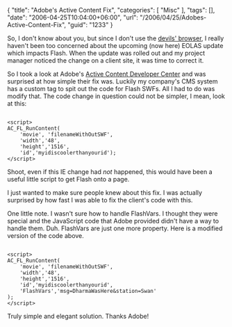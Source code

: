 {
	"title": "Adobe's Active Content Fix",
	"categories": [
		"Misc"
	],
	"tags": [],
	"date": "2006-04-25T10:04:00+06:00",
	"url": "/2006/04/25/Adobes-Active-Content-Fix",
	"guid": "1233"
}

So, I don't know about you, but since I don't use the <a href="http://www.microsoft.com/windows/ie/default.mspx">devils' browser</a>, I really haven't been too concerned about the upcoming (now here) EOLAS update which impacts Flash. When the update was rolled out and my project manager noticed the change on a client site, it was time to correct it. 

So I took a look at Adobe's <a href="http://www.macromedia.com/devnet/activecontent/">Active Content Developer Center</a> and was surprised at how simple their fix was. Luckily my company's CMS system has a custom tag to spit out the code for Flash SWFs. All I had to do was modify that. The code change in question could not be simpler, I mean, look at this:

<code>
&lt;script&gt;
AC_FL_RunContent(
	'movie', 'filenameWithOutSWF',
	'width','48',
	'height','1516',
	'id','myidiscoolerthanyourid');
&lt;/script&gt;
</code>

Shoot, even if this IE change had <i>not</i> happened, this would have been a useful little script to get Flash onto a page. 

I just wanted to make sure people knew about this fix. I was actually surprised by how fast I was able to fix the client's code with this. 

One little note. I wasn't sure how to handle FlashVars. I thought they were special and the JavaScript code that Adobe provided didn't have a way to handle them. Duh. FlashVars are just one more property. Here is a modified version of the code above.

<code>
&lt;script&gt;
AC_FL_RunContent(
	'movie', 'filenameWithOutSWF',
	'width','48',
	'height','1516',
	'id','myidiscoolerthanyourid',
	'FlashVars','msg=DharmaWasHere&station=Swan'
);
&lt;/script&gt;
</code>

Truly simple and elegant solution. Thanks Adobe!